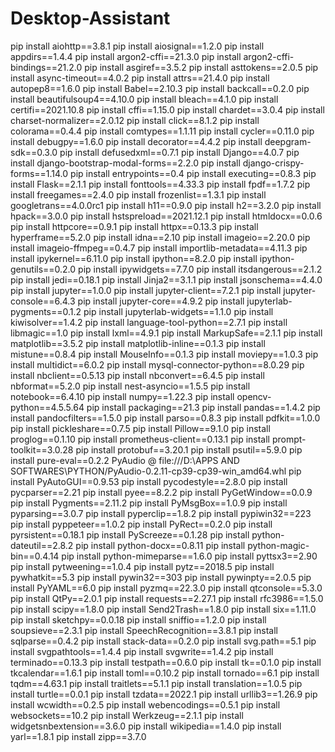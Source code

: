 # Desktop-Assistant
pip install aiohttp==3.8.1
pip install aiosignal==1.2.0
pip install appdirs==1.4.4
pip install argon2-cffi==21.3.0
pip install argon2-cffi-bindings==21.2.0
pip install asgiref==3.5.2
pip install asttokens==2.0.5
pip install async-timeout==4.0.2
pip install attrs==21.4.0
pip install autopep8==1.6.0
pip install Babel==2.10.3
pip install backcall==0.2.0
pip install beautifulsoup4==4.10.0
pip install bleach==4.1.0
pip install certifi==2021.10.8
pip install cffi==1.15.0
pip install chardet==3.0.4
pip install charset-normalizer==2.0.12
pip install click==8.1.2
pip install colorama==0.4.4
pip install comtypes==1.1.11
pip install cycler==0.11.0
pip install debugpy==1.6.0
pip install decorator==4.4.2
pip install deepgram-sdk==0.3.0
pip install defusedxml==0.7.1
pip install Django==4.0.7
pip install django-bootstrap-modal-forms==2.2.0
pip install django-crispy-forms==1.14.0
pip install entrypoints==0.4
pip install executing==0.8.3
pip install Flask==2.1.1
pip install fonttools==4.33.3
pip install fpdf==1.7.2
pip install freegames==2.4.0
pip install frozenlist==1.3.1
pip install googletrans==4.0.0rc1
pip install h11==0.9.0
pip install h2==3.2.0
pip install hpack==3.0.0
pip install hstspreload==2021.12.1
pip install htmldocx==0.0.6
pip install httpcore==0.9.1
pip install httpx==0.13.3
pip install hyperframe==5.2.0
pip install idna==2.10
pip install imageio==2.20.0
pip install imageio-ffmpeg==0.4.7
pip install importlib-metadata==4.11.3
pip install ipykernel==6.11.0
pip install ipython==8.2.0
pip install ipython-genutils==0.2.0
pip install ipywidgets==7.7.0
pip install itsdangerous==2.1.2
pip install jedi==0.18.1
pip install Jinja2==3.1.1
pip install jsonschema==4.4.0
pip install jupyter==1.0.0
pip install jupyter-client==7.2.1
pip install jupyter-console==6.4.3
pip install jupyter-core==4.9.2
pip install jupyterlab-pygments==0.1.2
pip install jupyterlab-widgets==1.1.0
pip install kiwisolver==1.4.2
pip install language-tool-python==2.7.1
pip install libmagic==1.0
pip install lxml==4.9.1
pip install MarkupSafe==2.1.1
pip install matplotlib==3.5.2
pip install matplotlib-inline==0.1.3
pip install mistune==0.8.4
pip install MouseInfo==0.1.3
pip install moviepy==1.0.3
pip install multidict==6.0.2
pip install mysql-connector-python==8.0.29
pip install nbclient==0.5.13
pip install nbconvert==6.4.5
pip install nbformat==5.2.0
pip install nest-asyncio==1.5.5
pip install notebook==6.4.10
pip install numpy==1.22.3
pip install opencv-python==4.5.5.64
pip install packaging==21.3
pip install pandas==1.4.2
pip install pandocfilters==1.5.0
pip install parso==0.8.3
pip install pdfkit==1.0.0
pip install pickleshare==0.7.5
pip install Pillow==9.1.0
pip install proglog==0.1.10
pip install prometheus-client==0.13.1
pip install prompt-toolkit==3.0.28
pip install protobuf==3.20.1
pip install psutil==5.9.0
pip install pure-eval==0.2.2
PyAudio @ file:///D:\APPS AND SOFTWARES\PYTHON/PyAudio-0.2.11-cp39-cp39-win_amd64.whl
pip install PyAutoGUI==0.9.53
pip install pycodestyle==2.8.0
pip install pycparser==2.21
pip install pyee==8.2.2
pip install PyGetWindow==0.0.9
pip install Pygments==2.11.2
pip install PyMsgBox==1.0.9
pip install pyparsing==3.0.7
pip install pyperclip==1.8.2
pip install pypiwin32==223
pip install pyppeteer==1.0.2
pip install PyRect==0.2.0
pip install pyrsistent==0.18.1
pip install PyScreeze==0.1.28
pip install python-dateutil==2.8.2
pip install python-docx==0.8.11
pip install python-magic-bin==0.4.14
pip install python-mimeparse==1.6.0
pip install pyttsx3==2.90
pip install pytweening==1.0.4
pip install pytz==2018.5
pip install pywhatkit==5.3
pip install pywin32==303
pip install pywinpty==2.0.5
pip install PyYAML==6.0
pip install pyzmq==22.3.0
pip install qtconsole==5.3.0
pip install QtPy==2.0.1
pip install requests==2.27.1
pip install rfc3986==1.5.0
pip install scipy==1.8.0
pip install Send2Trash==1.8.0
pip install six==1.11.0
pip install sketchpy==0.0.18
pip install sniffio==1.2.0
pip install soupsieve==2.3.1
pip install SpeechRecognition==3.8.1
pip install sqlparse==0.4.2
pip install stack-data==0.2.0
pip install svg.path==5.1
pip install svgpathtools==1.4.4
pip install svgwrite==1.4.2
pip install terminado==0.13.3
pip install testpath==0.6.0
pip install tk==0.1.0
pip install tkcalendar==1.6.1
pip install toml==0.10.2
pip install tornado==6.1
pip install tqdm==4.63.1
pip install traitlets==5.1.1
pip install translation==1.0.5
pip install turtle==0.0.1
pip install tzdata==2022.1
pip install urllib3==1.26.9
pip install wcwidth==0.2.5
pip install webencodings==0.5.1
pip install websockets==10.2
pip install Werkzeug==2.1.1
pip install widgetsnbextension==3.6.0
pip install wikipedia==1.4.0
pip install yarl==1.8.1
pip install zipp==3.7.0
